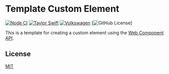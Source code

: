 # Template Custom Element

[![Node CI](https://github.com/ZEISS/template-element/actions/workflows/main.yml/badge.svg)](https://github.com/ZEISS/template-element/actions/workflows/main.yml)
[![Taylor Swift](https://img.shields.io/badge/secured%20by-taylor%20swift-brightgreen.svg)](https://twitter.com/SwiftOnSecurity)
[![Volkswagen](https://auchenberg.github.io/volkswagen/volkswargen_ci.svg?v=1)](https://github.com/auchenberg/volkswagen)
[![GitHub License](https://img.shields.io/github/license/zeiss/template-element)]

This is a template for creating a custom element using the [Web Component API](https://developer.mozilla.org/en-US/docs/Web/Web_Components).

## License

[MIT](/LICENSE)
